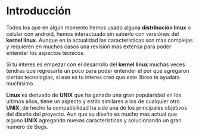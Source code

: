 # Introducción
Todos los que en algún momento hemos usado alguna **distribución linux** o celular con android, hemos interactuado sin saberlo con versiónes del **kernel linux**. Aunque en la actualidad las características son mas complejas y requieren en muchos casos una revisión mas extensa para poder entender los aspectos técnicos.

Si tu interes es empezar con el desarrollo del **kernel linux** muchas veces tendras que regresarte un poco para poder entender el por que agregaron ciertas tecnologías, si ese es tu interes creo que este libreo te ayudara muchísimo.

**Linux** es derivado de **UNIX** que ha ganado una gran popularidad en los ultimos años, tiene un aspecto y estilo similares a los de cualquier otro **UNIX**; de hecho la compatibilidad  ha sido una de los principales objetivos del diseño del proyecto. Aun que su diseño es mucho mas actual que alguno **UNIX** agregando nuevas características y solucionando un gran numero de Bugs.